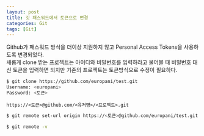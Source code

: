 ```yaml
---
layout: post
title: 깃 패스워드에서 토큰으로 변경
categories: Git
tags: [Git]
---
```

Github가 패스워드 방식을 더이상 지원하지 않고 Personal Access Tokens을 사용하도록 변경되었다.  
새롭게 clone 받는 프로젝트는 아이디와 비밀번호를 입력하라고 물어볼 때 비밀번호 대신 토큰을 입력하면 되지만 기존의 프로젝트는 토큰방식으로 수정이 필요하다.

```bash
$ git clone https://github.com/europani/test.git
Username: <europani>
Password: <토큰>
```

`https://<토큰>@github.com/<유저명>/<프로젝트>.git`

```bash
$ git remote set-url origin https://<토큰>@github.com/europani/test.git

$ git remote -v
```
